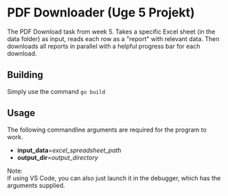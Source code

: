 # PDF Downloader (Uge 5 Projekt)

The PDF Download task from week 5.
Takes a specific Excel sheet (in the data folder) as input, reads each row as a "report" with relevant data.
Then downloads all reports in parallel with a helpful progress bar for each download.

## Building

Simply use the command `go build`

## Usage

The following commandline arguments are required for the program to work.

- **input_data**=_excel_spreadsheet_path_
- **output_dir**=_output_directory_

Note:  
If using VS Code, you can also just launch it in the debugger, which has the arguments supplied.
